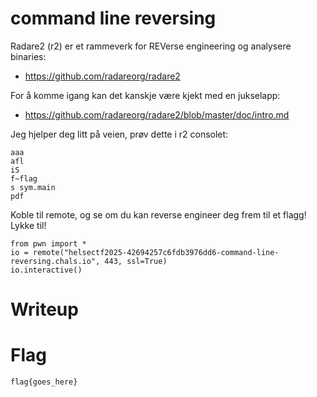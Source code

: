 # command line reversing

Radare2 (r2) er et rammeverk for REVerse engineering og analysere binaries:
- https://github.com/radareorg/radare2

For å komme igang kan det kanskje være kjekt med en jukselapp:
- https://github.com/radareorg/radare2/blob/master/doc/intro.md

Jeg hjelper deg litt på veien, prøv dette i r2 consolet:
```
aaa
afl
iS
f~flag
s sym.main
pdf
```

Koble til remote, og se om du kan reverse engineer deg frem til et flagg! Lykke til!

```
from pwn import *
io = remote("helsectf2025-42694257c6fdb3976dd6-command-line-reversing.chals.io", 443, ssl=True)
io.interactive()
```

# Writeup

<Enter writeup here>

# Flag

```
flag{goes_here}
```
